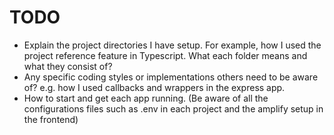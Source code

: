 # TODO

- Explain the project directories I have setup. For example, how I used the project reference feature in Typescript. What each folder means and what they consist of?
- Any specific coding styles or implementations others need to be aware of? e.g. how I used callbacks and wrappers in the express app.
- How to start and get each app running. (Be aware of all the configurations files such as .env in each project and the amplify setup in the frontend)
